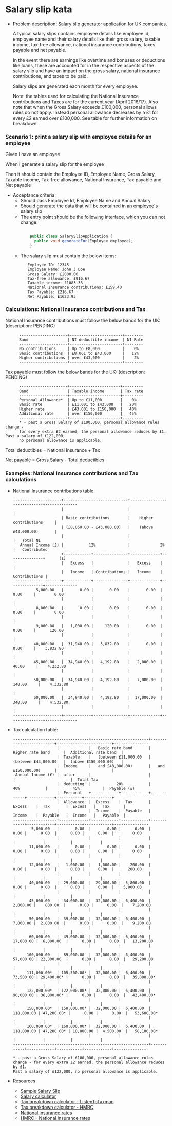 Salary slip kata
================
- Problem description: Salary slip generator application for UK companies.
 
  A typical salary slips contains employee details like employee id, employee name and their salary details like their gross salary, taxable income, tax-free allowance, national insurance contributions, taxes payable and net payable.
  
  In the event there are earnings like overtime and bonuses or deductions like loans, these are accounted for in the respective aspects of the salary slip and have an impact on the gross salary, national insurance contributions, and taxes to be paid.
  
  Salary slips are generated each month for every employee.
   
  Note: the tables used for calculating the National Insurance contributions and Taxes are for the current year (April 2016/17).
  Also note that when the Gross Salary exceeds £100,000, personal allows rules do not apply. Instead personal allowance decreases by a £1 for every £2 earned over £100,000.
  See table for further information on breakdown.

### Scenario 1: print a salary slip with employee details for an employee 
    
  <p>Given I have an employee</p>
  <p>When I generate a salary slip for the employee</p>
  <p>Then it should contain the Employee ID, Employee Name, Gross Salary, Taxable income, Tax-free allowance, National Insurance, Tax payable and Net payable</p> 

- Acceptance criteria:
    - Should pass Employee Id, Employee Name and Annual Salary
    - Should generate the data that will be contained in an employee's salary slip
    - The entry point should be the following interface, which you can not change:    
      ```java
      
          public class SalarySlipApplication {
            public void generateFor(Employee employee);
          }
      
      ``` 
    - The salary slip must contain the below items: 
      ```
         Employee ID: 12345            
         Employee Name: John J Doe
         Gross Salary: £2000.00
         Tax-free allowance: £916.67
         Taxable income: £1083.33         
         National Insurance contributions: £159.40 
         Tax Payable: £216.67 
         Net Payable: £1623.93
      ```

### Calculations: National Insurance contributions and Tax
 
   National Insurance contributions must follow the below bands for the UK:
   (description: PENDING)
   ```
         ---------------------+-----------------------+--------
         Band                 | NI deductible income  | NI Rate
         ---------------------+-----------------------+--------
         No contributions     | Up to £8,060          |    0%
         Basic contributions  | £8,061 to £43,000     |   12%
         Higher contributions | over £43,000          |    2%
         ---------------------+-----------------------+--------
   ```
 
   Tax payable must follow the below bands for the UK:
   (description: PENDING)
   ```
         ---------------------+----------------------+---------
         Band                 | Taxable income       | Tax rate
         ---------------------+----------------------+---------
         Personal Allowance*  | Up to £11,000        |    0%
         Basic rate           | £11,001 to £43,000   |   20%
         Higher rate          | £43,001 to £150,000  |   40%
         Additional rate      | over £150,000        |   45%
         ---------------------+----------------------+---------         
         * - past a Gross Salary of £100,000, personal allowance rules change - 
         for every extra £2 earned, the personal allowance reduces by £1. Past a salary of £122,000, 
         no personal allowance is applicable.
   ```
   
   Total deductibles  = National Insurance + Tax

   Net payable        = Gross Salary - Total deductibles

### Examples: National Insurance contributions and Tax calculations
   - National Insurance contributions table:

         ---------------------+----------------------------+-----------------------------+--------------
                              |                            |                             |
                              | Basic contributions        |    Higher contributions     |   
                              | (£8,060.00 - £43,000.00)   |    (above £43,000.00)       |  
                              |                            |                             |   Total NI
            Annual Income (£) |           12%              |             2%              |   Contributed
                              +------------+---------------+-------------+---------------+      (£)
                              |   Excess   |               |   Excess    |               |   
                              |   Income   | Contributions |   Income    | Contributions |
         ---------------------+------------+---------------+-------------+---------------+--------------
                   5,000.00   |       0.00 |       0.00    |       0.00  |      0.00     |        0.00 
                              |            |               |             |               |    
                   8,060.00   |       0.00 |       0.00    |       0.00  |      0.00     |        0.00 
                              |            |               |             |               |    
                   9,060.00   |   1,000.00 |     120.00    |       0.00  |      0.00     |      120.00
                              |            |               |             |               |    
                  40,000.00   |  31,940.00 |   3,832.80    |       0.00  |      0.00     |    3,832.80 
                              |            |               |             |               |    
                  45,000.00   |  34,940.00 |   4,192.80    |   2,000.00  |     40.00     |    4,232.80
                              |            |               |             |               |    
                  50,000.00   |  34,940.00 |   4,192.80    |   7,000.00  |    140.00     |    4,332.80
                              |            |               |             |               |    
                  60,000.00   |  34,940.00 |   4,192.80    |  17,000.00  |    340.00     |    4,532.80
                              |            |               |             |               |  
         ---------------------+------------+---------------+-------------+---------------+--------------

   - Tax calculation table:

         -------------------+-------------+-------------------------+-------------------------+------------------------+---------------
                            |             |   Basic rate band       |   Higher rate band      |  Additional rate band  |
                            |  Taxable    |   (between £11,000.00   |   (between £43,000.00   |  (above £150,000.00)   |  
                            |  Income     |   and £43,000.00)       |   and £150,000.00)      |                        |  
          Annual Income (£) |  after      |                         |                         |                        |  Total Tax
                            |  deducting  |           20%           |           40%           |           45%          |  Payable (£)
                            |  Personal   +------------+------------+------------+------------+-----------+------------+
                            |  Allowance  |  Excess    |  Tax       |  Excess    |  Tax       |  Excess   |   Tax      |
                            |             |  Income    |  Payable   |  Income    |  Payable   |  Income   |   Payable  |
         -------------------+-------------+------------+------------+------------+------------+-----------+------------+---------------
                 5,000.00   |       0.00  |       0.00 |      0.00  |       0.00 |      0.00  |      0.00 |      0.00  |        0.00
                            |             |            |            |            |            |           |            | 
                11,000.00   |       0.00  |       0.00 |      0.00  |       0.00 |      0.00  |      0.00 |      0.00  |        0.00
                            |             |            |            |            |            |           |            | 
                12,000.00   |   1,000.00  |   1,000.00 |    200.00  |       0.00 |      0.00  |      0.00 |      0.00  |      200.00
                            |             |            |            |            |            |           |            | 
                40,000.00   |  29,000.00  |  29,000.00 |  5,800.00  |       0.00 |      0.00  |      0.00 |      0.00  |    5,800.00
                            |             |            |            |            |            |           |            | 
                45,000.00   |  34,000.00  |  32,000.00 |  6,400.00  |   2,000.00 |    800.00  |      0.00 |      0.00  |    7,200.00
                            |             |            |            |            |            |           |            | 
                50,000.00   |  39,000.00  |  32,000.00 |  6,400.00  |   7,000.00 |  2,800.00  |      0.00 |      0.00  |    9,200.00
                            |             |            |            |            |            |           |            | 
                60,000.00   |  49,000.00  |  32,000.00 |  6,400.00  |  17,000.00 |  6,800.00  |      0.00 |      0.00  |   13,200.00
                            |             |            |            |            |            |           |            | 
               100,000.00   |  89,000.00  |  32,000.00 |  6,400.00  |  57,000.00 | 22,800.00  |      0.00 |      0.00  |   29,200.00
                            |             |            |            |            |            |           |            | 
               111,000.00*  | 105,500.00* |  32,000.00 |  6,400.00  |  73,500.00 | 29,400.00* |      0.00 |      0.00  |   35,800.00*
                            |             |            |            |            |            |           |            |  
               122,000.00*  | 122,000.00* |  32,000.00 |  6,400.00  |  90,000.00 | 36,000.00* |      0.00 |      0.00  |   42,400.00*
                            |             |            |            |            |            |           |            |  
               150,000.00*  | 150,000.00* |  32,000.00 |  6,400.00  | 118,000.00 | 47,200.00* |      0.00 |      0.00  |   53,600.00*
                            |             |            |            |            |            |           |            |  
               160,000.00*  | 160,000.00* |  32,000.00 |  6,400.00  | 118,000.00 | 47,200.00* | 10,000.00 |  4,500.00  |   58,100.00*
                            |             |            |            |            |            |           |            |  
         -------------------+-------------+------------+------------+------------+------------+-----------+------------+--------------

         * - past a Gross Salary of £100,000, personal allowance rules change - for every extra £2 earned, the personal allowance reduces by £1. 
         Past a salary of £122,000, no personal allowance is applicable.                                                                                                                                                                       
 
- Resources
    - [Sample Salary Slip](http://1.bp.blogspot.com/-lJXMuMQCGtE/Udm8dlTIeSI/AAAAAAAAA1Q/jLxBZndJTAA/s1600/Pay+Slip+Format.JPG)
    - [Salary calculator](http://www.thesalarycalculator.co.uk/)
    - [Tax breakdown calculator - ListenToTaxman](https://listentotaxman.com/122000?)
    - [Tax breakdown calculator - HMRC](http://tools.hmrc.gov.uk/hmrctaxcalculator/screen/Personal+Tax+Calculator/en-GB/summary?user=guest)
    - [National insurance rates](http://www.which.co.uk/money/tax/guides/national-insurance-explained/national-insurance-rates/)
    - [HMRC - National insurance rates](https://www.gov.uk/guidance/rates-and-thresholds-for-employers-2016-to-2017)
